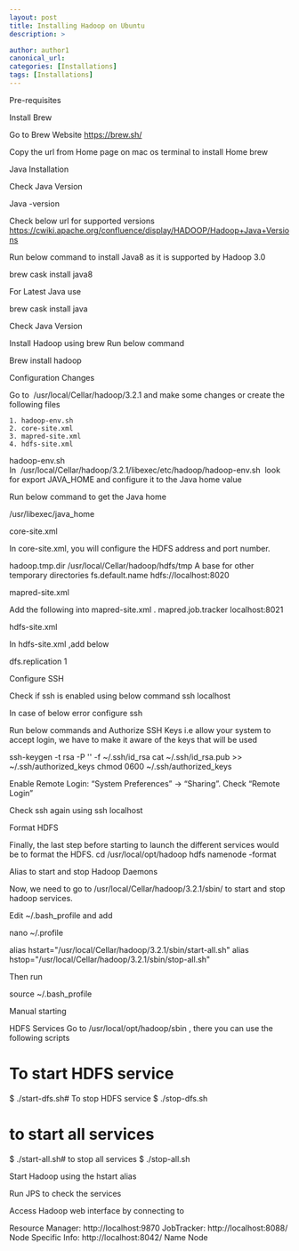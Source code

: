 ```yaml
---
layout: post
title: Installing Hadoop on Ubuntu
description: >

author: author1
canonical_url:
categories: [Installations]
tags: [Installations]
---
```




Pre-requisites

Install Brew

Go to Brew Website
https://brew.sh/



Copy the url from Home page on mac os terminal to install Home brew



Java Installation

Check Java Version

Java -version




Check below url for supported versions
https://cwiki.apache.org/confluence/display/HADOOP/Hadoop+Java+Versions


Run below command to install Java8 as it is supported by Hadoop 3.0

brew cask install java8




For Latest Java use

brew cask install java

Check Java Version



Install Hadoop using brew
Run below command

Brew install hadoop







Configuration Changes

Go to  /usr/local/Cellar/hadoop/3.2.1 and make some changes or create the following files

	1. hadoop-env.sh
	2. core-site.xml
	3. mapred-site.xml
	4. hdfs-site.xml

hadoop-env.sh
In  /usr/local/Cellar/hadoop/3.2.1/libexec/etc/hadoop/hadoop-env.sh  look for export JAVA_HOME and configure it to the Java home value

Run below command to get the Java home

/usr/libexec/java_home





core-site.xml

In core-site.xml, you will configure the HDFS address and port number.

<!-- Put site-specific property overrides in this file. -->
<configuration>
  <property>
    <name>hadoop.tmp.dir</name>
    <value>/usr/local/Cellar/hadoop/hdfs/tmp</value>
    <description>A base for other temporary directories</description>             
  </property>
  <property>
    <name>fs.default.name</name>
    <value>hdfs://localhost:8020</value>
  </property>
</configuration>





mapred-site.xml


Add the following into mapred-site.xml .
<configuration>
  <property>
    <name>mapred.job.tracker</name>
    <value>localhost:8021</value>
  </property>
</configuration>




hdfs-site.xml

In hdfs-site.xml ,add below

<configuration>
  <property>
    <name>dfs.replication</name>
    <value>1</value>
  </property>
</configuration>



Configure SSH

Check if ssh is enabled using below command
ssh localhost

In case of below error configure ssh


Run below commands and Authorize SSH Keys i.e allow your system to accept login, we have to make it aware of the keys that will be used

 ssh-keygen -t rsa -P '' -f ~/.ssh/id_rsa
 cat ~/.ssh/id_rsa.pub >> ~/.ssh/authorized_keys
 chmod 0600 ~/.ssh/authorized_keys

Enable Remote Login: “System Preferences” -> “Sharing”. Check “Remote Login”

Check ssh again using ssh localhost




Format HDFS

Finally, the last step before starting to launch the different services would be to format the HDFS.
cd /usr/local/opt/hadoop
hdfs namenode -format






Alias to start and stop Hadoop Daemons

Now, we need to go to /usr/local/Cellar/hadoop/3.2.1/sbin/ to start and stop hadoop services.

Edit ~/.bash_profile and add

nano ~/.profile

alias hstart="/usr/local/Cellar/hadoop/3.2.1/sbin/start-all.sh"
alias hstop="/usr/local/Cellar/hadoop/3.2.1/sbin/stop-all.sh"

Then run

source ~/.bash_profile


Manual starting

HDFS Services
Go to /usr/local/opt/hadoop/sbin , there you can use the following scripts
# To start HDFS service
$ ./start-dfs.sh# To stop HDFS service
$ ./stop-dfs.sh


# to start all services
$ ./start-all.sh# to stop all services
$ ./stop-all.sh



Start Hadoop using the hstart alias




Run JPS to check the services


Access Hadoop web interface by connecting to

Resource Manager: http://localhost:9870
JobTracker: http://localhost:8088/
Node Specific Info: http://localhost:8042/
Name Node
